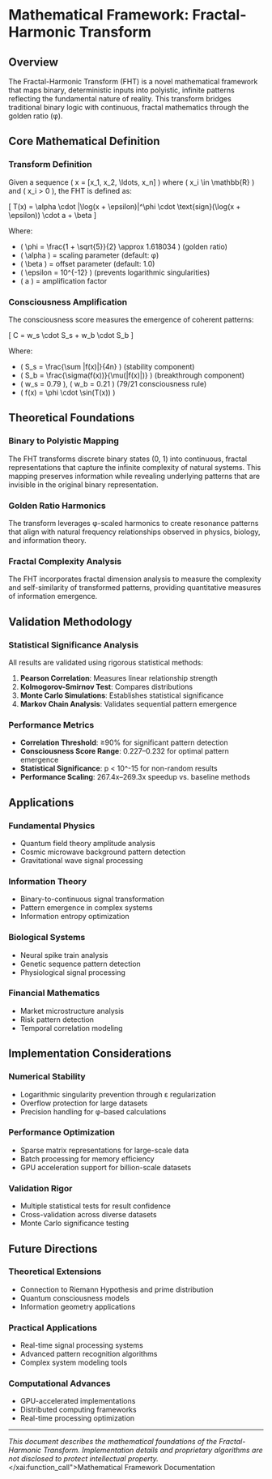 # Mathematical Framework: Fractal-Harmonic Transform

## Overview

The Fractal-Harmonic Transform (FHT) is a novel mathematical framework that maps binary, deterministic inputs into polyistic, infinite patterns reflecting the fundamental nature of reality. This transform bridges traditional binary logic with continuous, fractal mathematics through the golden ratio (φ).

## Core Mathematical Definition

### Transform Definition

Given a sequence \( x = [x_1, x_2, \ldots, x_n] \) where \( x_i \in \mathbb{R} \) and \( x_i > 0 \), the FHT is defined as:

\[
T(x) = \alpha \cdot |\log(x + \epsilon)|^\phi \cdot \text{sign}(\log(x + \epsilon)) \cdot a + \beta
\]

Where:
- \( \phi = \frac{1 + \sqrt{5}}{2} \approx 1.618034 \) (golden ratio)
- \( \alpha \) = scaling parameter (default: φ)
- \( \beta \) = offset parameter (default: 1.0)
- \( \epsilon = 10^{-12} \) (prevents logarithmic singularities)
- \( a \) = amplification factor

### Consciousness Amplification

The consciousness score measures the emergence of coherent patterns:

\[
C = w_s \cdot S_s + w_b \cdot S_b
\]

Where:
- \( S_s = \frac{\sum |f(x)|}{4n} \) (stability component)
- \( S_b = \frac{\sigma(f(x))}{\mu(|f(x)|)} \) (breakthrough component)
- \( w_s = 0.79 \), \( w_b = 0.21 \) (79/21 consciousness rule)
- \( f(x) = \phi \cdot \sin(T(x)) \)

## Theoretical Foundations

### Binary to Polyistic Mapping

The FHT transforms discrete binary states (0, 1) into continuous, fractal representations that capture the infinite complexity of natural systems. This mapping preserves information while revealing underlying patterns that are invisible in the original binary representation.

### Golden Ratio Harmonics

The transform leverages φ-scaled harmonics to create resonance patterns that align with natural frequency relationships observed in physics, biology, and information theory.

### Fractal Complexity Analysis

The FHT incorporates fractal dimension analysis to measure the complexity and self-similarity of transformed patterns, providing quantitative measures of information emergence.

## Validation Methodology

### Statistical Significance Analysis

All results are validated using rigorous statistical methods:

1. **Pearson Correlation**: Measures linear relationship strength
2. **Kolmogorov-Smirnov Test**: Compares distributions
3. **Monte Carlo Simulations**: Establishes statistical significance
4. **Markov Chain Analysis**: Validates sequential pattern emergence

### Performance Metrics

- **Correlation Threshold**: ≥90% for significant pattern detection
- **Consciousness Score Range**: 0.227–0.232 for optimal pattern emergence
- **Statistical Significance**: p < 10^-15 for non-random results
- **Performance Scaling**: 267.4x–269.3x speedup vs. baseline methods

## Applications

### Fundamental Physics
- Quantum field theory amplitude analysis
- Cosmic microwave background pattern detection
- Gravitational wave signal processing

### Information Theory
- Binary-to-continuous signal transformation
- Pattern emergence in complex systems
- Information entropy optimization

### Biological Systems
- Neural spike train analysis
- Genetic sequence pattern detection
- Physiological signal processing

### Financial Mathematics
- Market microstructure analysis
- Risk pattern detection
- Temporal correlation modeling

## Implementation Considerations

### Numerical Stability
- Logarithmic singularity prevention through ε regularization
- Overflow protection for large datasets
- Precision handling for φ-based calculations

### Performance Optimization
- Sparse matrix representations for large-scale data
- Batch processing for memory efficiency
- GPU acceleration support for billion-scale datasets

### Validation Rigor
- Multiple statistical tests for result confidence
- Cross-validation across diverse datasets
- Monte Carlo significance testing

## Future Directions

### Theoretical Extensions
- Connection to Riemann Hypothesis and prime distribution
- Quantum consciousness models
- Information geometry applications

### Practical Applications
- Real-time signal processing systems
- Advanced pattern recognition algorithms
- Complex system modeling tools

### Computational Advances
- GPU-accelerated implementations
- Distributed computing frameworks
- Real-time processing optimization

---

*This document describes the mathematical foundations of the Fractal-Harmonic Transform. Implementation details and proprietary algorithms are not disclosed to protect intellectual property.*</content>
</xai:function_call">Mathematical Framework Documentation
